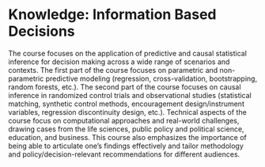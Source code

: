 # Knowledge: Information Based Decisions


The course focuses on the application of predictive and causal statistical inference for decision making across a wide range of scenarios and contexts. The first part of the course focuses on parametric and non-parametric predictive modeling (regression, cross-validation, bootstrapping, random forests, etc.). The second part of the course focuses on causal inference in randomized control trials and observational studies (statistical matching, synthetic control methods, encouragement design/instrument variables, regression discontinuity design, etc.). Technical aspects of the course focus on computational approaches and real-world challenges, drawing cases from the life sciences, public policy and political science, education, and business. This course also emphasizes the importance of being able to articulate one’s findings effectively and tailor methodology and policy/decision-relevant recommendations for different audiences.
